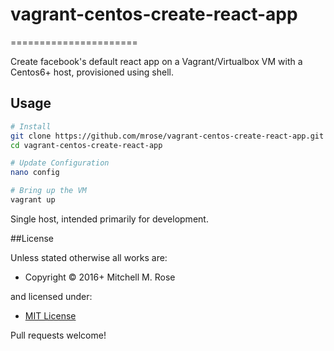 <h1>vagrant-centos-create-react-app</h1>
======================

Create facebook's default react app on a Vagrant/Virtualbox VM with a Centos6+ host, provisioned using shell.

## Usage

``` bash
# Install
git clone https://github.com/mrose/vagrant-centos-create-react-app.git
cd vagrant-centos-create-react-app

# Update Configuration
nano config

# Bring up the VM
vagrant up
```

Single host, intended primarily for development.

##License

Unless stated otherwise all works are:

<ul><li>Copyright &copy; 2016+ Mitchell M. Rose</li></ul>

and licensed under:

<ul><li><a href="http://spdx.org/licenses/MIT.html">MIT License</a></li></ul>

Pull requests welcome!
